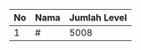 | No | Nama            | Jumlah Level |
|----|-----------------|--------------|
| 1  | #    |    5008        |
